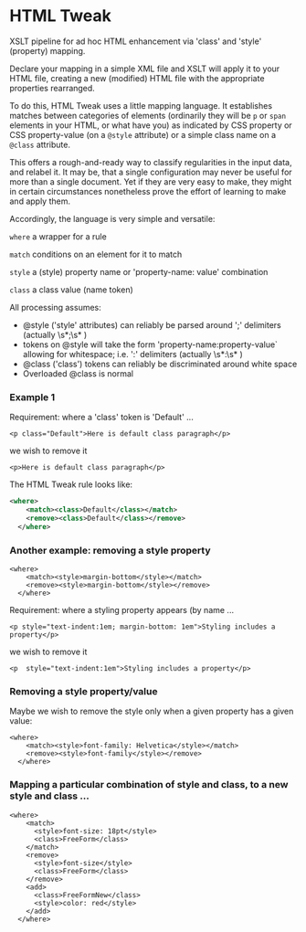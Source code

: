 # HTML Tweak

XSLT pipeline for ad hoc HTML enhancement via 'class' and 'style' (property) mapping.

Declare your mapping in a simple XML file and XSLT will apply it to your HTML file, creating a new (modified) HTML file with the appropriate properties rearranged.

To do this, HTML Tweak uses a little mapping language. It establishes matches between categories of elements (ordinarily they will be `p` or `span` elements in your HTML, or what have you) as indicated by CSS property or CSS property-value (on a `@style` attribute) or a simple class name on a `@class` attribute.

This offers a rough-and-ready way to classify regularities in the input data, and relabel it. It may be, that a single configuration may never be useful for more than a single document. Yet if they are very easy to make, they might in certain circumstances nonetheless prove the effort of learning to make and apply them.

Accordingly, the language is very simple and versatile:

`where` a wrapper for a rule

`match` conditions on an element for it to match

`style` a (style) property name or 'property-name: value' combination

`class` a class value (name token)

All processing assumes:

* @style ('style' attributes) can reliably be parsed around ';' delimiters (actually \s\*;\s\* )
* tokens on @style will take the form 'property-name:property-value` allowing for whitespace; i.e. ':' delimiters (actually \s\*:\s\* )
* @class ('class') tokens can reliably be discriminated around white space 
* Overloaded @class is normal

### Example 1

Requirement: where a 'class' token is 'Default' ...

```
<p class="Default">Here is default class paragraph</p>
```
we wish to remove it
```
<p>Here is default class paragraph</p>
```


The HTML Tweak rule looks like:

``` xml
<where>
    <match><class>Default</class></match>
    <remove><class>Default</class></remove>
  </where>
```

### Another example: removing a style property

```
<where>
    <match><style>margin-bottom</style></match>
    <remove><style>margin-bottom</style></remove>
  </where>
```

Requirement: where a styling property appears (by name ...

```
<p style="text-indent:1em; margin-bottom: 1em">Styling includes a property</p>
```
we wish to remove it
```
<p  style="text-indent:1em">Styling includes a property</p>
```


### Removing a style property/value

Maybe we wish to remove the style only when a given property has a given value:

```
<where>
    <match><style>font-family: Helvetica</style></match>
    <remove><style>font-family</style></remove>
  </where>
```

### Mapping a particular combination of style and class, to a new style and class ...

```
<where>
    <match>
      <style>font-size: 18pt</style>
      <class>FreeForm</class>
    </match>
    <remove>
      <style>font-size</style>
      <class>FreeForm</class>
    </remove>
    <add>
      <class>FreeFormNew</class>
      <style>color: red</style>
    </add>
  </where>  
```